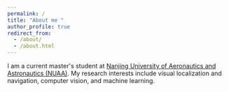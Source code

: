 ```yaml
---
permalink: /
title: "About me "
author_profile: true
redirect_from: 
  - /about/
  - /about.html
---
```


I am a current master's student at [Nanjing University of Aeronautics and Astronautics (NUAA)](https://www.nuaa.edu.cn/). My research interests include visual localization and navigation, computer vision, and machine learning.

